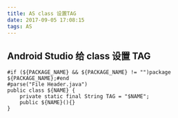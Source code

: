 ```yaml
---
title: AS class 设置TAG
date: 2017-09-05 17:08:15
tags: AS
---
```


## Android Studio 给 class 设置 TAG

```
#if (${PACKAGE_NAME} && ${PACKAGE_NAME} != "")package ${PACKAGE_NAME};#end
#parse("File Header.java")
public class ${NAME} {
	private static final String TAG = "$NAME";
	public ${NAME}(){}
}
```
